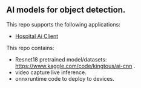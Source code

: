 <!--
 Copyright 2023 a1147
 
 Licensed under the Apache License, Version 2.0 (the "License");
 you may not use this file except in compliance with the License.
 You may obtain a copy of the License at
 
     http://www.apache.org/licenses/LICENSE-2.0
 
 Unless required by applicable law or agreed to in writing, software
 distributed under the License is distributed on an "AS IS" BASIS,
 WITHOUT WARRANTIES OR CONDITIONS OF ANY KIND, either express or implied.
 See the License for the specific language governing permissions and
 limitations under the License.
-->

## AI models for object detection. 

This repo supports the following applications:

- [Hospital Ai Client](https://github.com/Ketadotcc/hospital-ai-client)


This repo contains:

- Resnet18 pretrained model/datasets: https://www.kaggle.com/code/kingtous/ai-cnn .
- video capture live inference.
- onnxruntime code to deploy to devices.